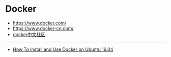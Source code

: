 # Docker

* https://www.docker.com/
* https://www.docker-cn.com/
* [docker中文社区](http://www.docker.org.cn/)

-----

* [How To Install and Use Docker on Ubuntu 16.04](https://www.digitalocean.com/community/tutorials/how-to-install-and-use-docker-on-ubuntu-16-04)
